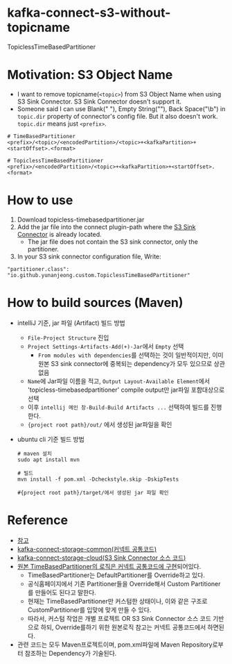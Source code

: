 # kafka-connect-s3-without-topicname
TopiclessTimeBasedPartitioner

# Motivation: S3 Object Name
- I want to remove topicname(`<topic>`) from S3 Object Name when using S3 Sink Connector. S3 Sink Connector doesn't support it.
- Someone said I can use Blank(" "), Empty String(""), Back Space("\b") in `topic.dir` property of connector's config file. But it also doesn't work. `topic.dir` means just `<prefix>`.
```
# TimeBasedPartitioner
<prefix>/<topic>/<encodedPartition>/<topic>+<kafkaPartition>+<startOffset>.<format>
```
```
# TopiclessTimeBasedPartitioner
<prefix>/<encodedPartition>/<topic>+<kafkaPartition>+<startOffset>.<format>
```

# How to use
1. Download topicless-timebasedpartitioner.jar
2. Add the jar file into the connect plugin-path where the [S3 Sink Connector](https://www.confluent.io/hub/confluentinc/kafka-connect-s3) is already located.
    - The jar file does not contain the S3 sink connector, only the partitioner.
3. In your S3 sink connector configuration file, Write:
```
"partitioner.class": "io.github.yunanjeong.custom.TopiclessTimeBasedPartitioner"
```
# How to build sources (Maven)
- intelliJ 기준, jar 파일 (Artifact) 빌드 방법
    - `File-Project Structure` 진입
    - `Project Settings-Artifacts-Add(+)-Jar`에서 `Empty` 선택
        - `From modules with dependencies`를 선택하는 것이 일반적이지만, 이미 원본 S3 sink connector에 중복되는 dependency가 모두 있으므로 상관없음
    - `Name`에 Jar파일 이름을 적고, `Output Layout-Available Element`에서 'topicless-timebasedpartitioner' compile output만 jar파일 포함대상으로 선택
    - 이후 `intellij 메인 창-Build-Build Artifacts ...` 선택하여 빌드를 진행한다.
    - `{project root path}/out/` 에서 생성된 jar파일을 확인

- ubuntu cli 기준 빌드 방법
  ```
  # maven 설치
  sudo apt install mvn
  
  # 빌드
  mvn install -f pom.xml -Dcheckstyle.skip -DskipTests
  
  #{project root path}/target/에서 생성된 jar 파일 확인
  ```

# Reference
- [참고](https://github.com/confluentinc/kafka-connect-storage-cloud/issues/321)
- [kafka-connect-storage-common(커넥트 공통코드)](https://github.com/confluentinc/kafka-connect-storage-common)
- [kafka-connect-storage-cloud(S3 Sink Connector 소스 코드)](https://github.com/confluentinc/kafka-connect-storage-cloud)
- [원본 TimeBasedPartitioner의 로직은 커넥트 공통코드에 구현](https://github.com/confluentinc/kafka-connect-storage-common/tree/master/partitioner/src/main/java/io/confluent/connect/storage/partitioner)되어있다.
  - TimeBasedPartitioner는 DefaultPartitioner를 Override하고 있다.
  - 공식홈페이지에서 기존 Partitioner들을 Override해서 Custom Partitioner를 만들어도 된다고 말한다.
  - 현재는 TimeBasedPartitioner만 커스텀한 상태이나, 이와 같은 구조로 CustomPartitioner를 입맞에 맞게 만들 수 있다.
  - 따라서, 커스텀 작업은 개별 프로젝트 OR S3 Sink Connector 소스 코드 기반으로 하되, Override를하기 위한 원본로직 참고는 커넥트 공통코드에서 하면된다.
- 관련 코드는 모두 Maven프로젝트이며, pom.xml파일에 Maven Repository로부터 참조하는 Dependency가 기술된다.
